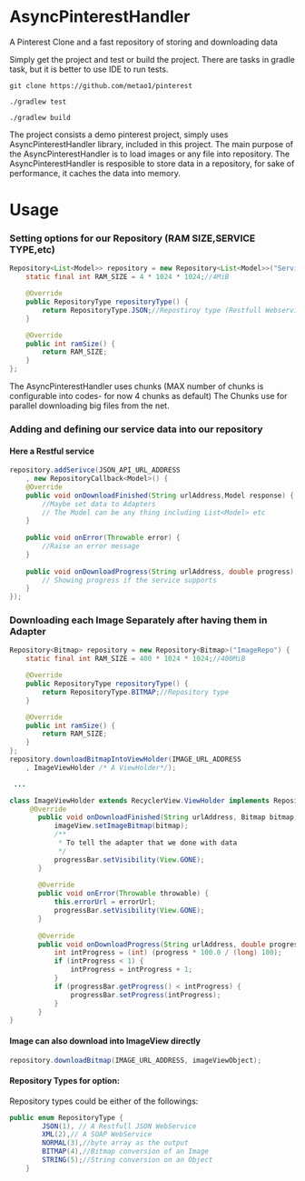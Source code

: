 # AsyncPinterestHandler
A Pinterest Clone and a fast repository of storing and downloading data

Simply get the project and test or build the project.
There are tasks in gradle task, but it is better to use IDE to run tests.

`git clone https://github.com/metao1/pinterest`

`./gradlew test`

`./gradlew build`

The project consists a demo pinterest project, simply uses AsyncPinterestHandler library, included in this project.
The main purpose of the AsyncPinterestHandler is to load images or any file into repository. 
The AsyncPinterestHandler is resposible to store data in a repository, for sake of performance, it caches the data into memory.

# Usage

### Setting options for our Repository (RAM SIZE,SERVICE TYPE,etc) 
```java  
Repository<List<Model>> repository = new Repository<List<Model>>("ServiceRepo") {
    static final int RAM_SIZE = 4 * 1024 * 1024;//4MiB

    @Override
    public RepositoryType repositoryType() {
        return RepositoryType.JSON;//Repostiroy type (Restfull Webservice)
    }

    @Override
    public int ramSize() {
        return RAM_SIZE;
    }
};
```

The AsyncPinterestHandler uses chunks (MAX number of chunks is configurable into codes- for now 4 chunks as default)
The Chunks use for parallel downloading big files from the net.

### Adding and defining our service data into our repository

#### Here a Restful service 
```java
repository.addSerivce(JSON_API_URL_ADDRESS
    , new RepositoryCallback<Model>() {
    @Override
    public void onDownloadFinished(String urlAddress,Model response) {
        //Maybe set data to Adapters
        // The Model can be any thing including List<Model> etc
    }
                    
    public void onError(Throwable error) {
        //Raise an error message
    }
                    
    public void onDownloadProgress(String urlAddress, double progress) {
        // Showing progress if the service supports
    }
});
```                
### Downloading each Image Separately after having them in  Adapter              
```java
Repository<Bitmap> repository = new Repository<Bitmap>("ImageRepo") {
    static final int RAM_SIZE = 400 * 1024 * 1024;//400MiB

    @Override
    public RepositoryType repositoryType() {
        return RepositoryType.BITMAP;//Repository type
    }

    @Override
    public int ramSize() {
        return RAM_SIZE;
    }
};
repository.downloadBitmapIntoViewHolder(IMAGE_URL_ADDRESS
    , ImageViewHolder /* A ViewHolder*/);

 ...

class ImageViewHolder extends RecyclerView.ViewHolder implements RepositoryCallbackInterface<Bitmap>{
     @Override
       public void onDownloadFinished(String urlAddress, Bitmap bitmap) {
           imageView.setImageBitmap(bitmap);
           /**
            * To tell the adapter that we done with data
            */
           progressBar.setVisibility(View.GONE);
       }
   
       @Override
       public void onError(Throwable throwable) {
           this.errorUrl = errorUrl;   
           progressBar.setVisibility(View.GONE);
       }
   
       @Override
       public void onDownloadProgress(String urlAddress, double progress) {
           int intProgress = (int) (progress * 100.0 / (long) 100);
           if (intProgress < 1) {
               intProgress = intProgress + 1;
           }
           if (progressBar.getProgress() < intProgress) {
               progressBar.setProgress(intProgress);
           }
       }
}
```

#### Image can also download into ImageView directly

```java
repository.downloadBitmap(IMAGE_URL_ADDRESS, imageViewObject);
```

#### Repository Types for option:

Repository types could be either of the followings:  

```java 
public enum RepositoryType {
        JSON(1), // A Restfull JSON WebService
        XML(2),// A SOAP WebService
        NORMAL(3),//byte array as the output
        BITMAP(4),//Bitmap conversion of an Image
        STRING(5);//String conversion on an Object       
    }
```
